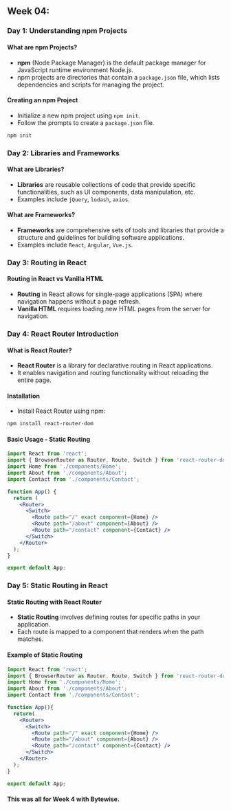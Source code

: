 ## Week 04:

### Day 1: Understanding npm Projects

#### What are npm Projects?
- **npm** (Node Package Manager) is the default package manager for JavaScript runtime environment Node.js.
- npm projects are directories that contain a `package.json` file, which lists dependencies and scripts for managing the project.

#### Creating an npm Project
- Initialize a new npm project using `npm init`.
- Follow the prompts to create a `package.json` file.

```bash
npm init
```
### Day 2: Libraries and Frameworks
#### What are Libraries?
- **Libraries** are reusable collections of code that provide specific functionalities, such as UI components, data manipulation, etc.
- Examples include `jQuery`, `lodash`, `axios`.
#### What are Frameworks?
- **Frameworks** are comprehensive sets of tools and libraries that provide a structure and guidelines for building software applications.
- Examples include `React`, `Angular`, `Vue.js`.

### Day 3: Routing in React
#### Routing in React vs Vanilla HTML
- **Routing** in React allows for single-page applications (SPA) where navigation happens without a page refresh.
- **Vanilla HTML** requires loading new HTML pages from the server for navigation.

### Day 4: React Router Introduction
#### What is React Router?
- **React Router** is a library for declarative routing in React applications.
- It enables navigation and routing functionality without reloading the entire page.
#### Installation
- Install React Router using npm:
```bash
npm install react-router-dom
```
#### Basic Usage - Static Routing
```jsx
import React from 'react';
import { BrowserRouter as Router, Route, Switch } from 'react-router-dom';
import Home from './components/Home';
import About from './components/About';
import Contact from './components/Contact';

function App() {
  return (
    <Router>
      <Switch>
        <Route path="/" exact component={Home} />
        <Route path="/about" component={About} />
        <Route path="/contact" component={Contact} />
      </Switch>
    </Router>
  );
}

export default App;
```

### Day 5: Static Routing in React
#### Static Routing with React Router
- **Static Routing** involves defining routes for specific paths in your application.
- Each route is mapped to a component that renders when the path matches.

#### Example of Static Routing
```jsx
import React from 'react';
import { BrowserRouter as Router, Route, Switch } from 'react-router-dom';
import Home from './components/Home';
import About from './components/About';
import Contact from './components/Contact';

function App(){
  return(
    <Router>
      <Switch>
        <Route path="/" exact component={Home} />
        <Route path="/about" component={About} />
        <Route path="/contact" component={Contact} />
      </Switch>
    </Router>
  );
}

export default App;
```
#### This was all for Week 4 with Bytewise.

